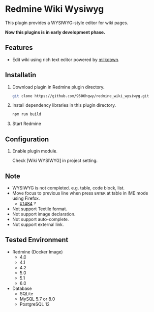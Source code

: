 # Redmine Wiki Wysiwyg

This plugin provides a WYSIWYG-style editor for wiki pages.

**Now this plugins is in early development phase.**

## Features

- Edit wiki using rich text editor powered by [milkdown](https://milkdown.dev/).

## Installatin

1. Download plugin in Redmine plugin directory.
   ```sh
   git clone https://github.com/9506hqwy/redmine_wiki_wysiwyg.git
   ```
2. Install dependency libraries in this plugin directory.
   ```sh
   npm run build
   ```
3. Start Redmine

## Configuration

1. Enable plugin module.

   Check [Wiki WYSIWYG] in project setting.

## Note

* WYSIWYG is not completed. e.g. table, code block, list.
* Move focus to previous line when press `ENTER` at table in IME mode using Firefox.
  * [#1484](https://github.com/ProseMirror/prosemirror/issues/1484) ?
* Not support Textile format.
* Not support image declaration.
* Not support auto-complete.
* Not support external link.

## Tested Environment

* Redmine (Docker Image)
  * 4.0
  * 4.1
  * 4.2
  * 5.0
  * 5.1
  * 6.0
* Database
  * SQLite
  * MySQL 5.7 or 8.0
  * PostgreSQL 12
